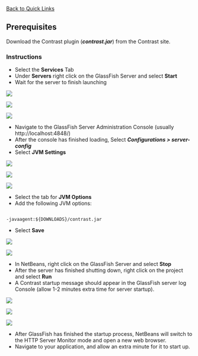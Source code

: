 <!--
title: "Running Contrast on GlassFish with NetBeans"
description: "Agent configuration using the GlassFish NetBeans IDE"
tags: "java agent installation GlassFish NetBeans IDE"
-->

[Back to Quick Links](user_javainstall.html#links)

## Prerequisites
Download the Contrast plugin (***contrast.jar***) from the Contrast site.

### Instructions
* Select the **Services** Tab
* Under **Servers** right click on the GlassFish Server and select **Start**
* Wait for the server to finish launching

<a href="assets/images/KB2-c02_1.png" rel="lightbox" title="Services Tab"><img class="thumbnail" src="assets/images/KB2-c02_1.png"/></a>

<a href="assets/images/KB2-c02_2.png" rel="lightbox" title="Start GlassFish Server"><img class="thumbnail" src="assets/images/KB2-c02_2.png"/></a>

<a href="assets/images/KB2-c02_3.png" rel="lightbox" title="Server Launched"><img class="thumbnail" src="assets/images/KB2-c02_3.png"/></a>

* Navigate to the GlassFish Server Administration Console (usually http://localhost:4848/)
* After the console has finished loading, Select ***Configurations > server-config***
* Select **JVM Settings**

<a href="assets/images/KB2-c02_4.png" rel="lightbox" title="GlassFish Server Admin Console"><img class="thumbnail" src="assets/images/KB2-c02_4.png"/></a>

<a href="assets/images/KB2-c02_5.png" rel="lightbox" title="Configurations"><img class="thumbnail" src="assets/images/KB2-c02_5.png"/></a>

<a href="assets/images/KB2-c02_6.png" rel="lightbox" title="JVM Settings"><img class="thumbnail" src="assets/images/KB2-c02_6.png"/></a>

* Select the tab for **JVM Options**
* Add the following JVM options:

````

-javaagent:${DOWNLOADS}/contrast.jar
````
* Select **Save**

<a href="assets/images/KB2-c02_7.png" rel="lightbox" title="JVM Options Tab"><img class="thumbnail" src="assets/images/KB2-c02_7.png"/></a>

<a href="assets/images/KB2-c02_8.png" rel="lightbox" title="Add JM Options"><img class="thumbnail" src="assets/images/KB2-c02_8.png"/></a>

* In NetBeans, right click on the GlassFish Server and select **Stop**
* After the server has finished shutting down, right click on the project and select **Run**
* A Contrast startup message should appear in the GlassFish server log Console (allow 1-2 minutes extra time for server startup).

<a href="assets/images/KB2-c02_9.png" rel="lightbox" title="Stop GlassFish Server"><img class="thumbnail" src="assets/images/KB2-c02_9.png"/></a>

<a href="assets/images/KB2-c02_10.png" rel="lightbox" title="Run Project"><img class="thumbnail" src="assets/images/KB2-c02_10.png"/></a>

<a href="assets/images/KB2-c02_11.png" rel="lightbox" title="Startup Message"><img class="thumbnail" src="assets/images/KB2-c02_11.png"/></a>


* After GlassFish has finished the startup process, NetBeans will switch to the HTTP Server Monitor mode and open a new web browser.
* Navigate to your application, and allow an extra minute for it to start up.
